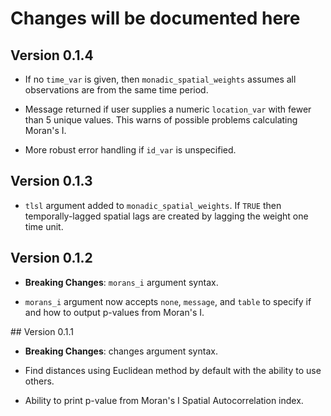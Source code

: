 # Changes will be documented here

## Version 0.1.4

- If no `time_var` is given, then `monadic_spatial_weights` assumes all 
observations are from the same time period.

- Message returned if user supplies a numeric `location_var` with fewer than 5 
unique values. This warns of possible problems calculating Moran's I.

- More robust error handling if `id_var` is unspecified.

## Version 0.1.3

- `tlsl` argument added to `monadic_spatial_weights`. If `TRUE` then
temporally-lagged spatial lags are created by lagging the weight one
time unit.

## Version 0.1.2

- **Breaking Changes**: `morans_i` argument syntax.

- `morans_i` argument now accepts `none`, `message`, and `table` to specify if
and how to output p-values from Moran's I.

## Version 0.1.1

- **Breaking Changes**: changes argument syntax.

- Find distances using Euclidean method by default with the ability to use 
others.

- Ability to print p-value from Moran's I Spatial Autocorrelation index.
